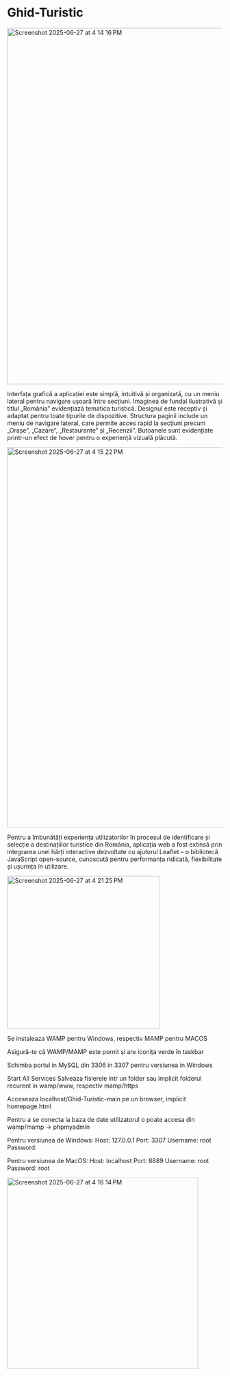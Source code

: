 # Ghid-Turistic
<img width="830" alt="Screenshot 2025-06-27 at 4 14 16 PM" src="https://github.com/user-attachments/assets/e82e09b7-7b78-4b13-a4fd-a898128d965b" />
<p>
  Interfața grafică a aplicației este simplă, intuitivă și organizată, cu un meniu lateral pentru
navigare ușoară între secțiuni. Imaginea de fundal ilustrativă și titlul „România” evidențiază tematica
turistică. Designul este receptiv și adaptat pentru toate tipurile de dispozitive.
Structura paginii include un meniu de navigare lateral, care permite acces rapid la secțiuni
precum „Orașe”, „Cazare”, „Restaurante” și „Recenzii”. Butoanele sunt evidențiate printr-un efect de
hover pentru o experiență vizuală plăcută.
</p>
<img width="886" alt="Screenshot 2025-06-27 at 4 15 22 PM" src="https://github.com/user-attachments/assets/7ff7215f-50db-4bb4-bc0e-4716a681ffdd" />
<p>
  Pentru a îmbunătăți experiența utilizatorilor în procesul de identificare și selecție a destinațiilor
turistice din România, aplicația web a fost extinsă prin integrarea unei hărți interactive dezvoltate cu
ajutorul Leaflet – o bibliotecă JavaScript open-source, cunoscută pentru performanța ridicată,
flexibilitate și ușurința în utilizare.
</p>
<img width="356" alt="Screenshot 2025-06-27 at 4 21 25 PM" src="https://github.com/user-attachments/assets/62271657-cae7-40f1-ac37-5ea4b51558fc" />
<p>
  Se instaleaza WAMP pentru Windows, respectiv MAMP pentru MACOS</p>
  Asigură-te că WAMP/MAMP este pornit și are iconița verde în taskbar</p>
  Schimba portul in MySQL din 3306 in 3307 pentru versiunea in Windows</p>
  Start All Services
  Salveaza fisierele intr un folder sau implicit folderul recurent in wamp/www, respectiv mamp/https</p>
  Acceseaza localhost/Ghid-Turistic-main pe un browser, implicit homepage.html
</p>
<p>
  Pentru a se conecta la baza de date utilizatorul o poate accesa din wamp/mamp -> phpmyadmin</p>
  Pentru versiunea de Windows:
  Host: 127.0.0.1
  Port: 3307
  Username: root
  Password: 
</p> 
<p>  
  Pentru versiunea de MacOS:
  Host: localhost
  Port: 8889
  Username: root
  Password: root
</p>

<img width="446" alt="Screenshot 2025-06-27 at 4 16 14 PM" src="https://github.com/user-attachments/assets/b2a1c79d-d723-4db9-9db8-a57242f8a63a" />
